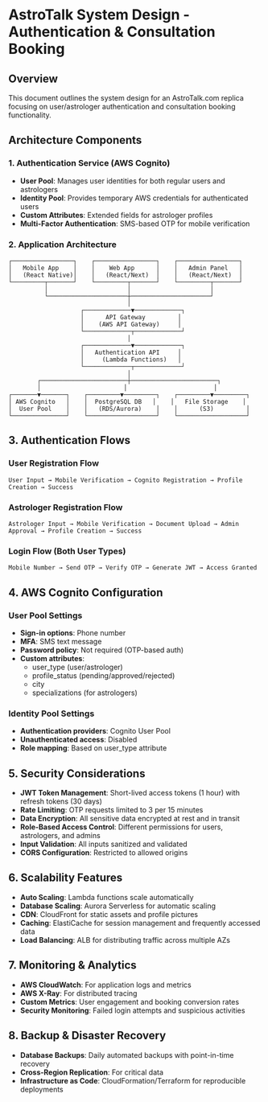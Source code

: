 # AstroTalk System Design - Authentication & Consultation Booking

## Overview
This document outlines the system design for an AstroTalk.com replica focusing on user/astrologer authentication and consultation booking functionality.

## Architecture Components

### 1. Authentication Service (AWS Cognito)
- **User Pool**: Manages user identities for both regular users and astrologers
- **Identity Pool**: Provides temporary AWS credentials for authenticated users
- **Custom Attributes**: Extended fields for astrologer profiles
- **Multi-Factor Authentication**: SMS-based OTP for mobile verification

### 2. Application Architecture

```
┌─────────────────┐    ┌─────────────────┐    ┌─────────────────┐
│   Mobile App    │    │    Web App      │    │   Admin Panel   │
│   (React Native)│    │   (React/Next)  │    │   (React/Next)  │
└─────────┬───────┘    └─────────┬───────┘    └─────────┬───────┘
          │                      │                      │
          └──────────────────────┼──────────────────────┘
                                 │
                    ┌─────────────▼─────────────┐
                    │      API Gateway         │
                    │    (AWS API Gateway)     │
                    └─────────────┬─────────────┘
                                 │
                    ┌─────────────▼─────────────┐
                    │   Authentication API     │
                    │     (Lambda Functions)   │
                    └─────────────┬─────────────┘
                                 │
        ┌────────────────────────┼────────────────────────┐
        │                       │                        │
┌───────▼───────┐    ┌─────────▼─────────┐    ┌─────────▼─────────┐
│ AWS Cognito   │    │  PostgreSQL DB   │    │   File Storage    │
│  User Pool    │    │   (RDS/Aurora)    │    │      (S3)         │
└───────────────┘    └───────────────────┘    └───────────────────┘
```

## 3. Authentication Flows

### User Registration Flow
```
User Input → Mobile Verification → Cognito Registration → Profile Creation → Success
```

### Astrologer Registration Flow
```
Astrologer Input → Mobile Verification → Document Upload → Admin Approval → Profile Creation → Success
```

### Login Flow (Both User Types)
```
Mobile Number → Send OTP → Verify OTP → Generate JWT → Access Granted
```

## 4. AWS Cognito Configuration

### User Pool Settings
- **Sign-in options**: Phone number
- **MFA**: SMS text message
- **Password policy**: Not required (OTP-based auth)
- **Custom attributes**:
  - user_type (user/astrologer)
  - profile_status (pending/approved/rejected)
  - city
  - specializations (for astrologers)

### Identity Pool Settings
- **Authentication providers**: Cognito User Pool
- **Unauthenticated access**: Disabled
- **Role mapping**: Based on user_type attribute

## 5. Security Considerations

- **JWT Token Management**: Short-lived access tokens (1 hour) with refresh tokens (30 days)
- **Rate Limiting**: OTP requests limited to 3 per 15 minutes
- **Data Encryption**: All sensitive data encrypted at rest and in transit
- **Role-Based Access Control**: Different permissions for users, astrologers, and admins
- **Input Validation**: All inputs sanitized and validated
- **CORS Configuration**: Restricted to allowed origins

## 6. Scalability Features

- **Auto Scaling**: Lambda functions scale automatically
- **Database Scaling**: Aurora Serverless for automatic scaling
- **CDN**: CloudFront for static assets and profile pictures
- **Caching**: ElastiCache for session management and frequently accessed data
- **Load Balancing**: ALB for distributing traffic across multiple AZs

## 7. Monitoring & Analytics

- **AWS CloudWatch**: For application logs and metrics
- **AWS X-Ray**: For distributed tracing
- **Custom Metrics**: User engagement and booking conversion rates
- **Security Monitoring**: Failed login attempts and suspicious activities

## 8. Backup & Disaster Recovery

- **Database Backups**: Daily automated backups with point-in-time recovery
- **Cross-Region Replication**: For critical data
- **Infrastructure as Code**: CloudFormation/Terraform for reproducible deployments
